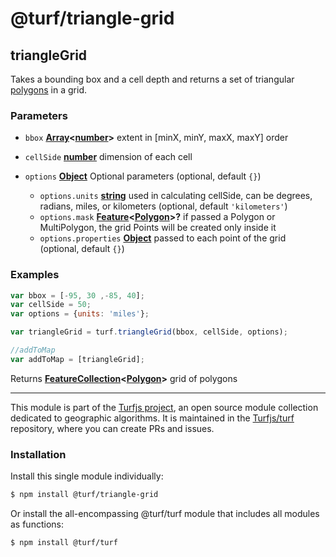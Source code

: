# @turf/triangle-grid

<!-- Generated by documentation.js. Update this documentation by updating the source code. -->

## triangleGrid

Takes a bounding box and a cell depth and returns a set of triangular [polygons][1] in a grid.

### Parameters

*   `bbox` **[Array][2]<[number][3]>** extent in \[minX, minY, maxX, maxY] order
*   `cellSide` **[number][3]** dimension of each cell
*   `options` **[Object][4]** Optional parameters (optional, default `{}`)

    *   `options.units` **[string][5]** used in calculating cellSide, can be degrees, radians, miles, or kilometers (optional, default `'kilometers'`)
    *   `options.mask` **[Feature][6]<[Polygon][7]>?** if passed a Polygon or MultiPolygon, the grid Points will be created only inside it
    *   `options.properties` **[Object][4]** passed to each point of the grid (optional, default `{}`)

### Examples

```javascript
var bbox = [-95, 30 ,-85, 40];
var cellSide = 50;
var options = {units: 'miles'};

var triangleGrid = turf.triangleGrid(bbox, cellSide, options);

//addToMap
var addToMap = [triangleGrid];
```

Returns **[FeatureCollection][8]<[Polygon][7]>** grid of polygons

[1]: https://tools.ietf.org/html/rfc7946#section-3.1.6

[2]: https://developer.mozilla.org/docs/Web/JavaScript/Reference/Global_Objects/Array

[3]: https://developer.mozilla.org/docs/Web/JavaScript/Reference/Global_Objects/Number

[4]: https://developer.mozilla.org/docs/Web/JavaScript/Reference/Global_Objects/Object

[5]: https://developer.mozilla.org/docs/Web/JavaScript/Reference/Global_Objects/String

[6]: https://tools.ietf.org/html/rfc7946#section-3.2

[7]: https://tools.ietf.org/html/rfc7946#section-3.1.6

[8]: https://tools.ietf.org/html/rfc7946#section-3.3

<!-- This file is automatically generated. Please don't edit it directly. If you find an error, edit the source file of the module in question (likely index.js or index.ts), and re-run "yarn docs" from the root of the turf project. -->

---

This module is part of the [Turfjs project](https://turfjs.org/), an open source module collection dedicated to geographic algorithms. It is maintained in the [Turfjs/turf](https://github.com/Turfjs/turf) repository, where you can create PRs and issues.

### Installation

Install this single module individually:

```sh
$ npm install @turf/triangle-grid
```

Or install the all-encompassing @turf/turf module that includes all modules as functions:

```sh
$ npm install @turf/turf
```
